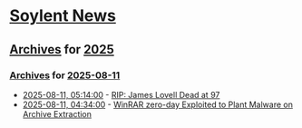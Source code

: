 # [Soylent News](../../../README.md)

## [Archives](../../index.md) for [2025](../index.md)

### [Archives](../../index.md) for [2025-08-11](index.md)

* [2025-08-11, 05:14:00](https://soylentnews.org/article.pl?sid=25/08/11/0456211&from=rss) - [RIP: James Lovell Dead at 97](https://soylentnews.org/article.pl?sid=25/08/11/0456211&from=rss)
* [2025-08-11, 04:34:00](https://soylentnews.org/article.pl?sid=25/08/09/1818247&from=rss) - [WinRAR zero-day Exploited to Plant Malware on Archive Extraction](https://soylentnews.org/article.pl?sid=25/08/09/1818247&from=rss)
